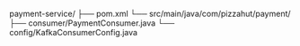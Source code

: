 payment-service/
├── pom.xml
└── src/main/java/com/pizzahut/payment/
├── consumer/PaymentConsumer.java
└── config/KafkaConsumerConfig.java
